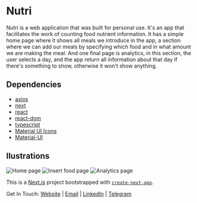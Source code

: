 # Nutri
Nutri is a web application that was built for personal use. It's an app that facilitates the work of counting food nutrient information. It has a simple home page where it shows all meals we introduce in the app, a section where we can add our meals by specifying which food and in what amount we are making the meal. And one final page is analytics, in this section, the user selects a day, and the app return all information about that day if there's something to show, otherwise it won't show anything.

## Dependencies

- [axios](https://www.npmjs.com/package/axios)
- [next](https://www.npmjs.com/package/next)
- [react](https://www.npmjs.com/package/react)
- [react-dom](https://www.npmjs.com/package/react-dom)
- [typescript](https://www.npmjs.com/package/typescript)
- [Material UI Icons](https://www.npmjs.com/package/@material-ui/icons)
- [Material-UI](https://www.npmjs.com/package/@material-ui/core)

## Ilustrations

![Home page](/public/home.jpg)
![Insert food page](/public/insert.jpg)
![Analytics page](/public/analytics.jpg)

This is a [Next.js](https://nextjs.org/) project bootstrapped with [`create-next-app`](https://github.com/vercel/next.js/tree/canary/packages/create-next-app).

Get In Touch: 
          <a href="https://lucapalminteri.com/" target="_blank">Website<a> | 
          <a href="mailto:lucapalminteri02@gmail.com" target="_blank">Email<a> |
          <a href="https://www.linkedin.com/in/luca-palminteri/" target="_blank">LinkedIn</a> |
          <a href="https://t.me/Lucapo21" target="_blank">Telegram</a>
